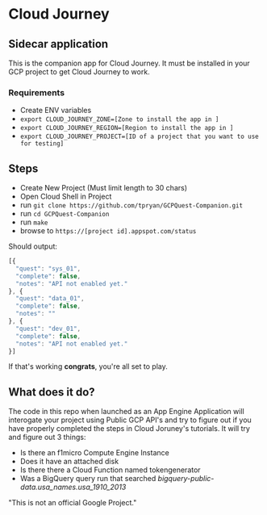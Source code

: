 # Cloud Journey
## Sidecar application
This is the companion app for Cloud Journey. 
It must be installed in your GCP project to get Cloud Journey to work. 

### Requirements
* Create ENV variables
* `export CLOUD_JOURNEY_ZONE=[Zone to install the app in ]`
* `export CLOUD_JOURNEY_REGION=[Region to install the app in ]`
* `export CLOUD_JOURNEY_PROJECT=[ID of a project that you want to use for testing]`

## Steps
* Create New Project (Must limit length to 30 chars)
* Open Cloud Shell in Project
* run `git clone https://github.com/tpryan/GCPQuest-Companion.git`
* run `cd GCPQuest-Companion`
* run `make`
* browse to `https://[project id].appspot.com/status`

Should output: 

```js
[{
  "quest": "sys_01",
  "complete": false,
  "notes": "API not enabled yet."
}, {
  "quest": "data_01",
  "complete": false,
  "notes": ""
}, {
  "quest": "dev_01",
  "complete": false,
  "notes": "API not enabled yet."
}]
```

If that's working **congrats**, you're all set to play. 

## What does it do? 
The code in this repo when launched as an App Engine Application will 
interogate your project using Public GCP API's and try to figure out if you 
have properly completed the steps in Cloud Joruney's tutorials. It will try and 
figure out 3 things:

* Is there an f1micro Compute Engine Instance
* Does it have an attached disk
* Is there there a Cloud Function named tokengenerator
* Was a BigQuery query run that searched *bigquery-public-data.usa_names.usa_1910_2013*

"This is not an official Google Project."
